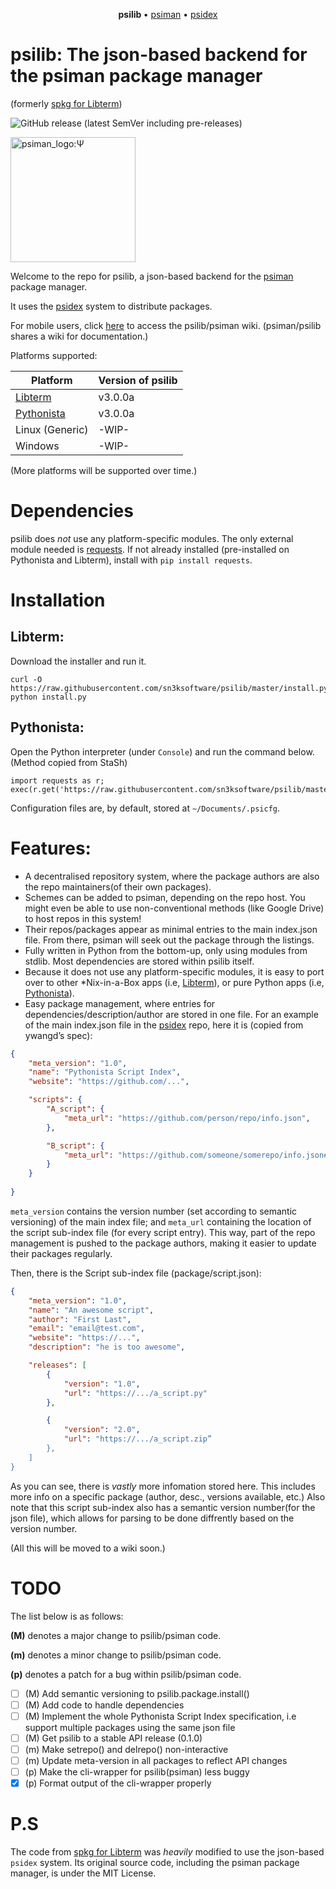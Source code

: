 <p align="center">
  <b> psilib </b> &bull;
  <a href="https://github.com/sn3ksoftware/psiman">psiman</a> &bull;
    <a href="https://github.com/sn3ksoftware/psidex">psidex</a>
</p>

# psilib: The json-based backend for the psiman package manager
(formerly [spkg for Libterm](https://github.com/sn3ksoftware/sandpkg/tree/testing))

![GitHub release (latest SemVer including pre-releases)](https://img.shields.io/github/v/release/sn3ksoftware/psilib?include_prereleases&sort=semver)

<img src="https://raw.githubusercontent.com/sn3ksoftware/psilib/master/psiman_logo.png" alt="psiman_logo:Ψ" width="200"/>

Welcome to the repo for psilib, a json-based backend for the [psiman](https://github.com/sn3ksoftware/psiman) package manager.

It uses the [psidex](https://github.com/sn3ksoftware/psidex) system to distribute packages.

For mobile users, click [here](https://github.com/sn3ksoftware/psilib/wiki) to access the psilib/psiman wiki.
(psiman/psilib shares a wiki for documentation.)

Platforms supported:

| Platform  | Version of psilib |
| --- | --- |
| [Libterm](https://github.com/ColdGrub1384/LibTerm) | v3.0.0a |
| [Pythonista](http://omz-software.com/pythonista/) | v3.0.0a |
| Linux (Generic) | -WIP- |
| Windows | -WIP- |

(More platforms will be supported over time.)
# Dependencies
psilib does _not_ use any platform-specific modules.
The only external module needed is [requests](https://pypi.org/project/requests/).
If not already installed (pre-installed on Pythonista and Libterm),
install with `pip install requests`.
# Installation
## Libterm:
Download the installer and run it.
```
curl -O https://raw.githubusercontent.com/sn3ksoftware/psilib/master/install.py
python install.py
```
## Pythonista:
Open the Python interpreter (under `Console`) and run the command below. (Method copied from StaSh)
```
import requests as r; exec(r.get('https://raw.githubusercontent.com/sn3ksoftware/psilib/master/install.py').text)
```
Configuration files are, by default, stored at `~/Documents/.psicfg`.
# Features:
* A decentralised repository system, where the package authors are also the repo maintainers(of their own packages).
* Schemes can be added to psiman, depending on the repo host. You might even be able to use non-conventional methods (like Google Drive) to host repos in this system!
* Their repos/packages appear as minimal entries to the main index.json file. From there, psiman will seek out the package through the listings.
* Fully written in Python from the bottom-up, only using modules from stdlib. Most dependencies are stored within psilib itself.
* Because it does not use any platform-specific modules, it is easy to port over to other *Nix-in-a-Box apps (i.e, [Libterm](https://github.com/ColdGrub1384/LibTerm)), or pure Python apps (i.e, [Pythonista](http://omz-software.com/pythonista/)).
* Easy package management, where entries for dependencies/description/author are stored in one file.
For an example of the main index.json file in the [psidex](https://github.com/sn3ksoftware/psidex) repo, here it is (copied from ywangd’s spec):
```json
{
    "meta_version": "1.0",
    "name": "Pythonista Script Index",
    "website": "https://github.com/...",

    "scripts": {
        "A_script": {
            "meta_url": "https://github.com/person/repo/info.json",
        },

        "B_script": {
            "meta_url": "https://github.com/someone/somerepo/info.json#B_script",
        }
    }
    
}
```
`meta_version` contains the version number (set according to semantic versioning) of the main index file;
and `meta_url` containing the location of the script sub-index file (for every script entry).
This way, part of the repo management is pushed to the package authors, making it easier to update
their packages regularly.

Then, there is the Script sub-index file (package/script.json):
```json
{
    "meta_version": "1.0",  
    "name": "An awesome script",
    "author": "First Last",
    "email": "email@test.com",
    "website": "https://...",
    "description": "he is too awesome",

    "releases": [ 
        {
            "version": "1.0", 
            "url": "https://.../a_script.py"
        },

        {
            "version": "2.0", 
            "url": "https://.../a_script.zip”
        },
    ]
}
```
As you can see, there is _vastly_ more infomation stored here.
This includes more info on a specific package (author, desc., versions available, etc.)
Also note that this script sub-index also has a semantic version number(for the json file), which allows for
parsing to be done diffrently based on the version number.

(All this will be moved to a wiki soon.)
# TODO
The list below is as follows:

**(M)** denotes a major change to psilib/psiman code.

**(m)** denotes a minor change to psilib/psiman code.

**(p)** denotes a patch for a bug within psilib/psiman code.

- [ ] (M) Add semantic versioning to psilib.package.install()
- [ ] (M) Add code to handle dependencies
- [ ] (M) Implement the whole Pythonista Script Index specification, i.e support multiple 
packages using the same json file
- [ ] (M) Get psilib to a stable API release (0.1.0)
- [ ] (m) Make setrepo() and delrepo() non-interactive 
- [ ] (m) Update meta-version in all packages to reflect API changes
- [ ] (p) Make the cli-wrapper for psilib(psiman) less buggy
- [x] (p) Format output of the cli-wrapper properly

# P.S
The code from [spkg for Libterm](https://github.com/sn3ksoftware/sandpkg/tree/testing) was _heavily_ modified to use the json-based `psidex` system.
Its original source code, including the psiman package manager, is under the MIT License.
